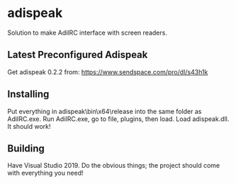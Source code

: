 # adispeak
Solution to make AdiIRC interface with screen readers.

## Latest Preconfigured Adispeak

Get adispeak 0.2.2 from:
https://www.sendspace.com/pro/dl/s43h1k

## Installing

Put everything in adispeak\bin\x64\release into the same folder as AdiIRC.exe. Run AdiIRC.exe, go to file, plugins, then load. Load adispeak.dll.  It should work!  

## Building

Have Visual Studio 2019. Do the obvious things; the project should come with everything you need!
